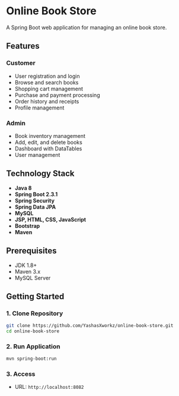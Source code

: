 # Online Book Store

A Spring Boot web application for managing an online book store.

## Features

### Customer

- User registration and login
- Browse and search books
- Shopping cart management
- Purchase and payment processing
- Order history and receipts
- Profile management

### Admin

- Book inventory management
- Add, edit, and delete books
- Dashboard with DataTables
- User management

## Technology Stack

- **Java 8**
- **Spring Boot 2.3.1**
- **Spring Security**
- **Spring Data JPA**
- **MySQL**
- **JSP, HTML, CSS, JavaScript**
- **Bootstrap**
- **Maven**

## Prerequisites

- JDK 1.8+
- Maven 3.x
- MySQL Server

## Getting Started

### 1. Clone Repository

```bash
git clone https://github.com/YashasXworkz/online-book-store.git
cd online-book-store
```

### 2. Run Application

```bash
mvn spring-boot:run
```

### 3. Access

- URL: `http://localhost:8082`
